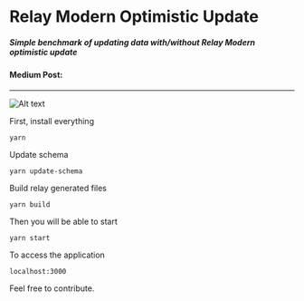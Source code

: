 # Relay Modern Optimistic Update

##### Simple benchmark of updating data with/without Relay Modern optimistic update

#### Medium Post: 

---

![Alt text](https://github.com/lucasbesen/relay-optimistic-update/blob/master/benchmark.gif)

First, install everything

```
yarn
```

Update schema

```
yarn update-schema
```

Build relay generated files

```
yarn build
```

Then you will be able to start

```
yarn start
```

To access the application

```
localhost:3000
```

Feel free to contribute.
